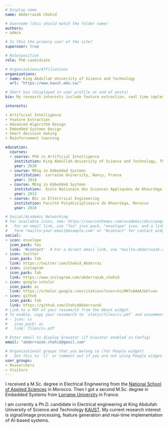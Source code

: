 ```yaml
---
# Display name
name: Abderrazak Chahid

# Username (this should match the folder name)
authors:
- admin

# Is this the primary user of the site?
superuser: true

# Role/position
role: PhD candidiate

# Organizations/Affiliations
organizations:
- name: King Abdullah University of Science and Technology
  url: "https://www.kaust.edu.sa/"

# Short bio (displayed in user profile at end of posts)
bio: My research interests include feature extraction, real time implementation of smart decision making systems.

interests:

- Artificial Intelligence
- Feature Extraction
- Advanced Algorithm Design
- Embedded Systems Design
- Smart decision making
- Reinforcement learning

education:
  courses:
  - course: PhD in Artificial Intelligence
    institution: King Abdullah University of Science and Technology, Thuwal, KSA
    year: 2020
  - course: MEng in Embedded Systems
    institution:  Lorraine University, Nancy, France
    year: 2014
  - course: MEng in Embedded Systems
    institution:  École Nationale des Sciences Appliquées de Khouribga, Morocco
    year: 2013
  - course: BSc in Eltectrical Engineering
    institution: Faculté Polydisciplinaire de Khouribga, Morocco
    year: 2010

# Social/Academic Networking
# For available icons, see: https://sourcethemes.com/academic/docs/page-builder/#icons
#   For an email link, use "fas" icon pack, "envelope" icon, and a link in the
#   form "mailto:your-email@example.com" or "#contact" for contact widget.
social:
- icon: envelope
  icon_pack: fas
  link: '#contact'  # For a direct email link, use "mailto:abderrazak.chahid@gmail.com".
- icon: twitter
  icon_pack: fab
  link: https://twitter.com/Chahid_Abderraz
- icon: instagram
  icon_pack: fab
  link: https://www.instagram.com/abderrazak_chahid
- icon: google-scholar
  icon_pack: ai
  link: https://scholar.google.com/citations?user=5cLMH7sAAAAJ&hl=en
- icon: github
  icon_pack: fab
  link: https://github.com/ChahidAbderrazak
# Link to a PDF of your resume/CV from the About widget.
# To enable, copy your resume/CV to `static/files/cv.pdf` and uncomment the lines below.
# - icon: cv
#   icon_pack: ai
#   link: files/cv.pdf

# Enter email to display Gravatar (if Gravatar enabled in Config)
email: "abderrazak.chahid@gmail.com"

# Organizational groups that you belong to (for People widget)
#   Set this to `[]` or comment out if you are not using People widget.
user_groups:
- Researchers
- Visitors
---
```


I received a M.Sc. degree in Electrical Engineering from the [National School of Applied Sciences](http://ensak.usms.ac.ma/ensak/) in Morocco. Then I got  a second M.Sc. degree  in Embedded Systems from [Lorraine University](https://welcome.univ-lorraine.fr/) in France.

I am  currently a Ph.D. candidate in  Electrical engineering  at  King Abdullah University of Science and Technology [KAUST](https://cemse.kaust.edu.sa/emang/people/person/abderrazak-chahid). My current research interest is  signal/image processing,  feature generation and  real-time implementation of AI-based systems.
